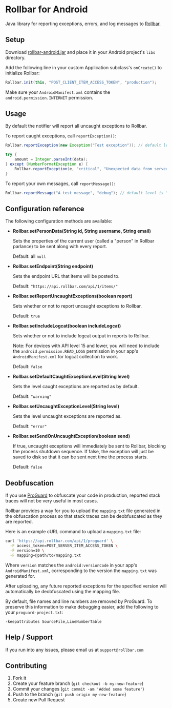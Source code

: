 # Rollbar for Android

<!-- RemoveNext -->
Java library for reporting exceptions, errors, and log messages to [Rollbar](https://rollbar.com).

## Setup ##

Download [rollbar-android.jar](https://github.com/rollbar/rollbar-android/releases/download/v0.0.5/rollbar-android-0.0.5.jar) and place it in your Android project's `libs` directory.

Add the following line in your custom Application subclass's `onCreate()` to initialize Rollbar:

```java
Rollbar.init(this, "POST_CLIENT_ITEM_ACCESS_TOKEN", "production");
```


Make sure your `AndroidManifest.xml` contains the `android.permission.INTERNET` permission.

## Usage ##

By default the notifier will report all uncaught exceptions to Rollbar.

To report caught exceptions, call `reportException()`:

```java
Rollbar.reportException(new Exception("Test exception")); // default level is "warning"

try {
    amount = Integer.parseInt(data);
} except (NumberFormatException e) {
    Rollbar.reportException(e, "critical", "Unexpected data from server");
}
```

To report your own messages, call `reportMessage()`:

```java
Rollbar.reportMessage("A test message", "debug"); // default level is "info"
```

## Configuration reference ##

The following configuration methods are available:

 * **Rollbar.setPersonData(String id, String username, String email)**
    
    Sets the properties of the current user (called a "person" in Rollbar parlance) to be sent along with every report.
    
    Default: all `null`


 * **Rollbar.setEndpoint(String endpoint)**

    Sets the endpoint URL that items will be posted to.

    Default: `"https://api.rollbar.com/api/1/items/"`


 * **Rollbar.setReportUncaughtExceptions(boolean report)**

    Sets whether or not to report uncaught exceptions to Rollbar.
    
    Default: `true`


 * **Rollbar.setIncludeLogcat(boolean includeLogcat)**

    Sets whether or not to include logcat output in reports to Rollbar.
    
    Note: For devices with API level 15 and lower, you will need to include the `android.permission.READ_LOGS` permission in your app's `AndroidManifest.xml` for logcat collection to work.
    
    Default: `false`


 * **Rollbar.setDefaultCaughtExceptionLevel(String level)**

    Sets the level caught exceptions are reported as by default.
    
    Default: `"warning"`


 * **Rollbar.setUncaughtExceptionLevel(String level)**

    Sets the level uncaught exceptions are reported as.
    
    Default: `"error"`


 * **Rollbar.setSendOnUncaughtException(boolean send)**

    If true, uncaught exceptions will immediately be sent to Rollbar, blocking the process shutdown sequence. If false, the exception will just be saved to disk so that it can be sent next time the process starts.

    Default: `false`

## Deobfuscation ##

If you use [ProGuard](http://developer.android.com/tools/help/proguard.html) to obfuscate your code in production, reported stack traces will not be very useful in most cases.

Rollbar provides a way for you to upload the `mapping.txt` file generated in the obfuscation process so that stack traces can be deobfuscated as they are reported.

Here is an example cURL command to upload a `mapping.txt` file:

```bash
curl 'https://api.rollbar.com/api/1/proguard' \
  -F access_token=POST_SERVER_ITEM_ACCESS_TOKEN \
  -F version=10 \
  -F mapping=@path/to/mapping.txt
```

Where `version` matches the `android:versionCode` in your app's `AndroidManifest.xml`, corresponding to the version the `mapping.txt` was generated for.

After uploading, any future reported exceptions for the specified version will automatically be deobfuscated using the mapping file.

By default, file names and line numbers are removed by ProGuard. To preserve this information to make debugging easier, add the following to your `proguard-project.txt`:

```
-keepattributes SourceFile,LineNumberTable
```

## Help / Support

If you run into any issues, please email us at `support@rollbar.com`


## Contributing

1. Fork it
2. Create your feature branch (`git checkout -b my-new-feature`)
3. Commit your changes (`git commit -am 'Added some feature'`)
4. Push to the branch (`git push origin my-new-feature`)
5. Create new Pull Request

